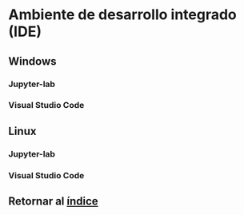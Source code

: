 # Ambiente de desarrollo integrado (IDE)


## Windows
### Jupyter-lab


### Visual Studio Code


## Linux
### Jupyter-lab


### Visual Studio Code


## Retornar al [índice](./../indice.md)